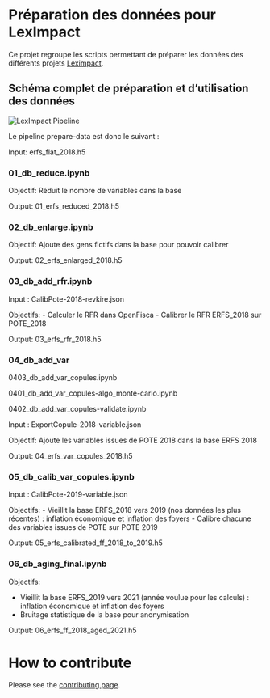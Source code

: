 Préparation des données pour LexImpact
================

<!-- WARNING: THIS FILE WAS AUTOGENERATED! DO NOT EDIT! -->

Ce projet regroupe les scripts permettant de préparer les données des
différents projets [Leximpact](https://leximpact.an.fr).

## Schéma complet de préparation et d’utilisation des données

![LexImpact Pipeline](schemas/leximpact_pipeline.png)

Le pipeline prepare-data est donc le suivant :

Input: erfs_flat_2018.h5

### 01_db_reduce.ipynb

Objectif: Réduit le nombre de variables dans la base

Output: 01_erfs_reduced_2018.h5

### 02_db_enlarge.ipynb

Objectif: Ajoute des gens fictifs dans la base pour pouvoir calibrer

Output: 02_erfs_enlarged_2018.h5

### 03_db_add_rfr.ipynb

Input : CalibPote-2018-revkire.json

Objectifs: - Calculer le RFR dans OpenFisca - Calibrer le RFR ERFS_2018
sur POTE_2018

Output: 03_erfs_rfr_2018.h5

### 04_db_add_var

0403_db_add_var_copules.ipynb

0401_db_add_var_copules-algo_monte-carlo.ipynb

0402_db_add_var_copules-validate.ipynb

Input : ExportCopule-2018-variable.json

Objectif: Ajoute les variables issues de POTE 2018 dans la base ERFS
2018

Output: 04_erfs_var_copules_2018.h5

### 05_db_calib_var_copules.ipynb

Input : CalibPote-2019-variable.json

Objectifs: - Vieillit la base ERFS_2018 vers 2019 (nos données les plus
récentes) : inflation économique et inflation des foyers - Calibre
chacune des variables issues de POTE sur POTE 2019

Output: 05_erfs_calibrated_ff_2018_to_2019.h5

### 06_db_aging_final.ipynb

Objectifs:

-   Vieillit la base ERFS_2019 vers 2021 (année voulue pour les calculs)
    : inflation économique et inflation des foyers
-   Bruitage statistique de la base pour anonymisation

Output: 06_erfs_ff_2018_aged_2021.h5

# How to contribute

Please see the [contributing
page](https://documentation.leximpact.dev/leximpact_prepare_data/contributing).
